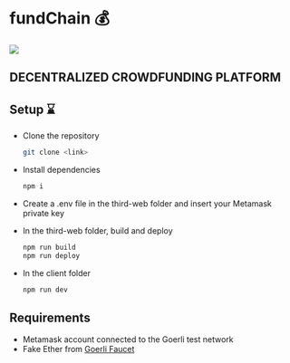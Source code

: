 # fundChain 💰

<img src="https://capsule-render.vercel.app/api?text=HeyEveryone🕹️&animation=fadeIn&type=waving&color=gradient&height=100" />

## DECENTRALIZED CROWDFUNDING PLATFORM
## Setup ⌛
- Clone the repository

  ```bash
  git clone <link>
  ```
- Install dependencies
  
  ```bash
  npm i
  ```
- Create a .env file in the third-web folder and insert your Metamask private key
- In the third-web folder, build and deploy
  
  ```bash
  npm run build
  npm run deploy
  ```
- In the client folder
  
  ```bash
  npm run dev
  ```
## Requirements
- Metamask account connected to the Goerli test network
- Fake Ether from [Goerli Faucet](https://goerlifaucet.com/)
